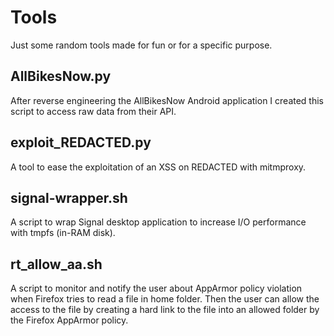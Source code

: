# Tools

Just some random tools made for fun or for a specific purpose.

## AllBikesNow.py

After reverse engineering the AllBikesNow Android application I created this script to access raw data from their API.

## exploit_REDACTED.py

A tool to ease the exploitation of an XSS on REDACTED with mitmproxy.

## signal-wrapper.sh

A script to wrap Signal desktop application to increase I/O performance with tmpfs (in-RAM disk).

## rt_allow_aa.sh

A script to monitor and notify the user about AppArmor policy violation when Firefox tries to read a file in home folder. Then the user can allow the access to the file by creating a hard link to the file into an allowed folder by the Firefox AppArmor policy.

